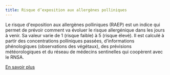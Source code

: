 ```yaml
---
title: Risque d’exposition aux allergènes polliniques
---
```


Le risque d'exposition aux allergènes polliniques (RAEP) est un indice qui permet de prévoir comment va évoluer le risque allergénique dans les jours à venir. Sa valeur varie de 1 (risque faible) à 5 (risque élevé). Il est calculé à partir des concentrations polliniques passées, d’informations phénologiques (observations des végétaux), des prévisions météorologiques et du réseau de médecins sentinelles qui coopèrent avec le RNSA.

[En savoir plus](https://www.pollens.fr/)
